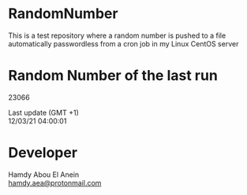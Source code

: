 # RandomNumber    
This is a test repository where a random number is pushed to a file automatically passwordless from a cron job in my Linux CentOS server    
# Random Number of the last run   
23066
      
Last update (GMT +1)    
12/03/21 04:00:01
# Developer    
Hamdy Abou El Anein   
hamdy.aea@protonmail.com
